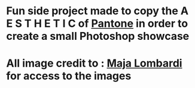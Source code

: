 # Fun side project made to copy the A E S T H E T I C of [Pantone](https://www.pantone.com) in order to create a small Photoshop showcase

# All image credit to : [Maja Lombardi](https://www.instagram.com/lombardi.jpg/?hl=en) for access to the images
